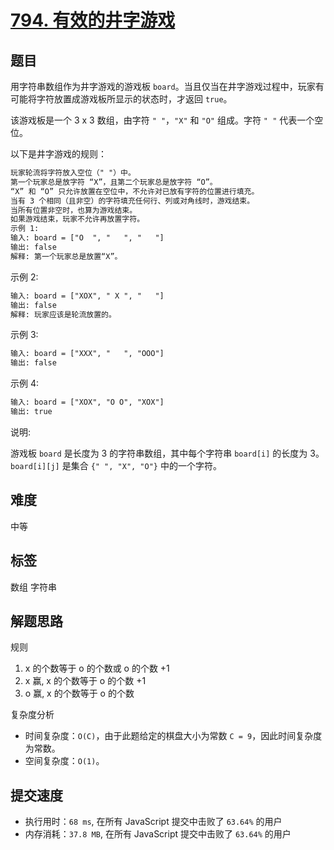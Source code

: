 # [794. 有效的井字游戏](https://leetcode-cn.com/problems/valid-tic-tac-toe-state/)

## 题目

用字符串数组作为井字游戏的游戏板 `board`。当且仅当在井字游戏过程中，玩家有可能将字符放置成游戏板所显示的状态时，才返回 `true`。

该游戏板是一个 3 x 3 数组，由字符 `" "`，`"X"` 和 `"O"` 组成。字符 `" "` 代表一个空位。

以下是井字游戏的规则：

```txt
玩家轮流将字符放入空位（" "）中。
第一个玩家总是放字符 “X”，且第二个玩家总是放字符 “O”。
“X” 和 “O” 只允许放置在空位中，不允许对已放有字符的位置进行填充。
当有 3 个相同（且非空）的字符填充任何行、列或对角线时，游戏结束。
当所有位置非空时，也算为游戏结束。
如果游戏结束，玩家不允许再放置字符。
示例 1:
输入: board = ["O  ", "   ", "   "]
输出: false
解释: 第一个玩家总是放置“X”。
```

示例 2:

```txt
输入: board = ["XOX", " X ", "   "]
输出: false
解释: 玩家应该是轮流放置的。
```

示例 3:

```txt
输入: board = ["XXX", "   ", "OOO"]
输出: false
```

示例 4:

```txt
输入: board = ["XOX", "O O", "XOX"]
输出: true
```

说明:

游戏板 `board` 是长度为 3 的字符串数组，其中每个字符串 `board[i]` 的长度为 3。
`board[i][j]` 是集合 `{" ", "X", "O"}` 中的一个字符。

## 难度

中等

## 标签

数组 字符串

## 解题思路

规则

1. x 的个数等于 o 的个数或 o 的个数 +1
2. x 赢, x 的个数等于 o 的个数 +1
3. o 赢, x 的个数等于 o 的个数

复杂度分析

- 时间复杂度：`O(C)`，由于此题给定的棋盘大小为常数 `C = 9`，因此时间复杂度为常数。
- 空间复杂度：`O(1)`。

## 提交速度

- 执行用时：`68 ms`, 在所有 JavaScript 提交中击败了 `63.64%` 的用户
- 内存消耗：`37.8 MB`, 在所有 JavaScript 提交中击败了 `63.64%` 的用户
